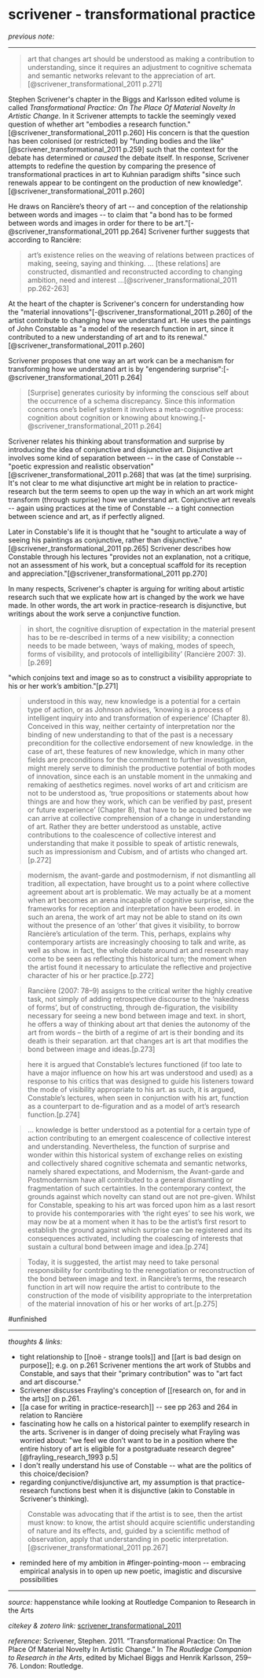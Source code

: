 # scrivener - transformational practice

_previous note:_ 

---

>art that changes art should be understood as making a contribution to understanding, since it requires an adjustment to cognitive schemata and semantic networks relevant to the appreciation of art.[@scrivener_transformational_2011 p.271]

Stephen Scrivener's chapter in the Biggs and Karlsson edited volume is called  _Transformational Practice: On The Place Of Material Novelty In Artistic Change_. In it Scrivener attempts to tackle the seemingly vexed question of whether art "embodies a research function."[@scrivener_transformational_2011 p.260] His concern is that the question has been colonised (or restricted) by "funding bodies and the like"[@scrivener_transformational_2011 p.259] such that the context for the debate has determined or _caused_ the debate itself. In response, Scrivener attempts to redefine the question by comparing the presence of transformational practices in art to Kuhnian paradigm shifts "since such renewals appear to be contingent on the production of new knowledge".[@scrivener_transformational_2011 p.260]

He draws on Rancière’s theory of art -- and conception of the relationship between words and images -- to claim that "a bond has to be formed between words and images in order for there to be art."[-@scrivener_transformational_2011 pp.264] Scrivener further suggests that according to Rancière:

>art’s existence relies on the weaving of relations between practices of making, seeing, saying and thinking. ... [these relations] are constructed, dismantled and reconstructed according to changing ambition, need and interest ...[@scrivener_transformational_2011 pp.262-263]

At the heart of the chapter is Scrivener's concern for understanding how the "material innovations"[-@scrivener_transformational_2011 p.260] of the artist contribute to changing how we understand art. He uses the paintings of John Constable as "a model of the research function in art, since it contributed to a new understanding of art and to its renewal."[@scrivener_transformational_2011 p.260]

Scrivener proposes that one way an art work can be a mechanism for transforming how we understand art is by "engendering surprise":[-@scrivener_transformational_2011 p.264]

>[Surprise] generates curiosity by informing the conscious self about the occurrence of a schema discrepancy. Since this information concerns one’s belief system it involves a meta-cognitive process: cognition about cognition or knowing about knowing.[-@scrivener_transformational_2011 p.264]

Scrivener relates his thinking about transformation and surprise by introducing the idea of conjunctive and disjunctive art. Disjunctive art involves some kind of separation between -- in the case of Constable -- "poetic expression and realistic observation"[@scrivener_transformational_2011 p.268] that was (at the time) surprising. It's not clear to me what disjunctive art might be in relation to practice-research but the term seems to open up the way in which an art work might transform (through surprise) how we understand art. Conjunctive art reveals -- again using practices at the time of Constable -- a tight connection between science and art, as if perfectly aligned. 

Later in Constable's life it is thought that he "sought to articulate a way of seeing his paintings as conjunctive, rather than disjunctive."[@scrivener_transformational_2011 pp.265] Scrivener describes how Constable through his lectures "provides not an explanation, not a critique, not an assessment of his work, but a conceptual scaffold for its reception and appreciation."[@scrivener_transformational_2011 pp.270] 

In many respects, Scrivener's chapter is arguing for writing about artistic research such that we explicate how art is changed by the work we have made. In other words, the art work in practice-research is disjunctive, but writings about the work serve a conjunctive function. 


>in short, the cognitive disruption of expectation in the material present has to be re-described in terms of a new visibility; a connection needs to be made between, ‘ways of making, modes of speech, forms of visibility, and protocols of intelligibility’ (Rancière 2007: 3).[p.269]

"which conjoins text and image so as to construct a visibility appropriate to his or her work’s ambition."[p.271]

>understood in this way, new knowledge is a potential for a certain type of action, or as Johnson advises, ‘knowing is a process of intelligent inquiry into and transformation of experience’ (Chapter 8). Conceived in this way, neither certainty of interpretation nor the binding of new understanding to that of the past is a necessary precondition for the collective endorsement of new knowledge. in the case of art, these features of new knowledge, which in many other fields are preconditions for the commitment to further investigation, might merely serve to diminish the productive potential of both modes of innovation, since each is an unstable moment in the unmaking and remaking of aesthetics regimes. novel works of art and criticism are not to be understood as, ‘true propositions or statements about how things are and how they work, which can be verified by past, present or future experience’ (Chapter 8), that have to be acquired before we can arrive at collective comprehension of a change in understanding of art. Rather they are better understood as unstable, active contributions to the coalescence of collective interest and understanding that make it possible to speak of artistic renewals, such as impressionism and Cubism, and of artists who changed art.[p.272]

>modernism, the avant-garde and postmodernism, if not dismantling all tradition, all expectation, have brought us to a point where collective agreement about art is problematic. We may actually be at a moment when art becomes an arena incapable of cognitive surprise, since the frameworks for reception and interpretation have been eroded. in such an arena, the work of art may not be able to stand on its own without the presence of an ‘other’ that gives it visibility, to borrow Rancière’s articulation of the term. This, perhaps, explains why contemporary artists are increasingly choosing to talk and write, as well as show. in fact, the whole debate around art and research may come to be seen as reflecting this historical turn; the moment when the artist found it necessary to articulate the reflective and projective character of his or her practice.[p.272]

>Rancière (2007: 78–9) assigns to the critical writer the highly creative task, not simply of adding retrospective discourse to the ‘nakedness of forms’, but of constructing, through de-figuration, the visibility necessary for seeing a new bond between image and text. in short, he offers a way of thinking about art that denies the autonomy of the art from words – the birth of a regime of art is their bonding and its death is their separation. art that changes art is art that modifies the bond between image and ideas.[p.273]

>here it is argued that Constable’s lectures functioned (if too late to have a major influence on how his art was understood and used) as a response to his critics that was designed to guide his listeners toward the mode of visibility appropriate to his art. as such, it is argued, Constable’s lectures, when seen in conjunction with his art, function as a counterpart to de-figuration and as a model of art’s research function.[p.274]

>... knowledge is better understood as a potential for a certain type of action contributing to an emergent coalescence of collective interest and understanding. Nevertheless, the function of surprise and wonder within this historical system of exchange relies on existing and collectively shared cognitive schemata and semantic networks, namely shared expectations, and Modernism, the Avant-garde and Postmodernism have all contributed to a general dismantling or fragmentation of such certainties. In the contemporary context, the grounds against which novelty can stand out are not pre-given. Whilst for Constable, speaking to his art was forced upon him as a last resort to provide his contemporaries with ‘the right eyes’ to see his work, we may now be at a moment when it has to be the artist’s first resort to establish the ground against which surprise can be registered and its consequences activated, including the coalescing of interests that sustain a cultural bond between image and idea.[p.274]

>Today, it is suggested, the artist may need to take personal responsibility for contributing to the renegotiation or reconstruction of the bond between image and text. in Rancière’s terms, the research function in art will now require the artist to contribute to the construction of the mode of visibility appropriate to the interpretation of the material innovation of his or her works of art.[p.275]

#unfinished 

---

_thoughts & links:_

- tight relationship to [[noë - strange tools]] and [[art is bad design on purpose]]; e.g. on p.261 Scrivener mentions the art work of Stubbs and Constable, and says that their "primary contribution" was to "art fact and art discourse."
- Scrivener discusses Frayling's conception of [[research on, for and in the arts]] on p.261.
- [[a case for writing in practice-research]] -- see pp 263 and 264 in relation to Rancière
- fascinating how he calls on a historical painter to exemplify research in the arts. Scrivener is in danger of doing precisely what Frayling was worried about: "we feel we don’t want to be in a position where the entire history of art is eligible for a postgraduate research degree"[@frayling_research_1993 p.5]
- I don't really understand his use of Constable -- what are the politics of this choice/decision? 
- regarding conjunctive/disjunctive art, my assumption is that practice-research functions best when it is disjunctive (akin to Constable in Scrivener's thinking). 

>Constable was advocating that if the artist is to see, then the artist must know: to know, the artist should acquire scientific understanding of nature and its effects, and, guided by a scientific method of observation, apply that understanding in poetic interpretation.[@scrivener_transformational_2011 pp.267]
- reminded here of my ambition in #finger-pointing-moon -- embracing empirical analysis in to open up new poetic, imagistic and discursive possibilities 

---

_source:_ happenstance while looking at Routledge Companion to Research in the Arts

_citekey & zotero link:_ [scrivener_transformational_2011](zotero://select/items/1_IPSGEMH2)

_reference:_ Scrivener, Stephen. 2011. “Transformational Practice: On The Place Of Material Novelty In Artistic Change.” In _The Routledge Companion to Research in the Arts_, edited by Michael Biggs and Henrik Karlsson, 259–76. London: Routledge.



